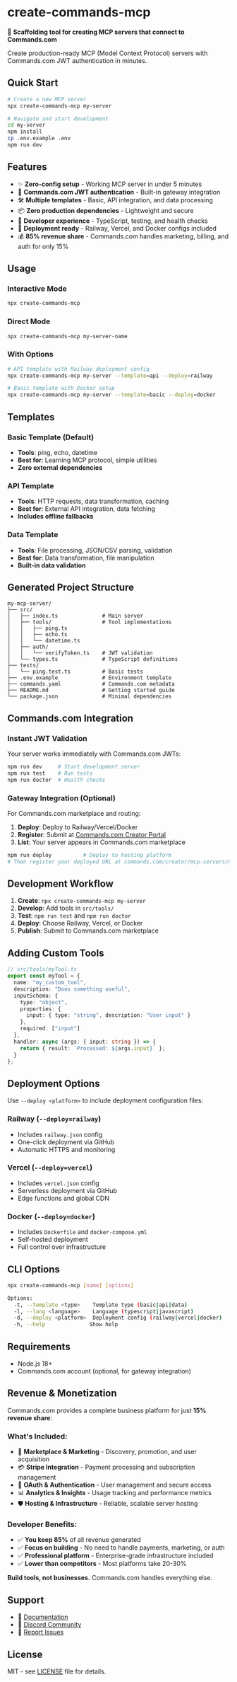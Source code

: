 # create-commands-mcp

🚀 **Scaffolding tool for creating MCP servers that connect to Commands.com**

Create production-ready MCP (Model Context Protocol) servers with Commands.com JWT authentication in minutes.

## Quick Start

```bash
# Create a new MCP server
npx create-commands-mcp my-server

# Navigate and start development
cd my-server
npm install
cp .env.example .env
npm run dev
```

## Features

- ✨ **Zero-config setup** - Working MCP server in under 5 minutes
- 🔐 **Commands.com JWT authentication** - Built-in gateway integration
- 🛠️ **Multiple templates** - Basic, API integration, and data processing
- 📦 **Zero production dependencies** - Lightweight and secure
- 🔧 **Developer experience** - TypeScript, testing, and health checks
- 🚀 **Deployment ready** - Railway, Vercel, and Docker configs included
- 💰 **85% revenue share** - Commands.com handles marketing, billing, and auth for only 15%

## Usage

### Interactive Mode
```bash
npx create-commands-mcp
```

### Direct Mode
```bash
npx create-commands-mcp my-server-name
```

### With Options
```bash
# API template with Railway deployment config
npx create-commands-mcp my-server --template=api --deploy=railway

# Basic template with Docker setup
npx create-commands-mcp my-server --template=basic --deploy=docker
```

## Templates

### Basic Template (Default)
- **Tools**: ping, echo, datetime
- **Best for**: Learning MCP protocol, simple utilities
- **Zero external dependencies**

### API Template
- **Tools**: HTTP requests, data transformation, caching
- **Best for**: External API integration, data fetching
- **Includes offline fallbacks**

### Data Template  
- **Tools**: File processing, JSON/CSV parsing, validation
- **Best for**: Data transformation, file manipulation
- **Built-in data validation**

## Generated Project Structure

```
my-mcp-server/
├── src/
│   ├── index.ts              # Main server
│   ├── tools/                # Tool implementations
│   │   ├── ping.ts
│   │   ├── echo.ts
│   │   └── datetime.ts
│   ├── auth/
│   │   └── verifyToken.ts    # JWT validation
│   └── types.ts              # TypeScript definitions
├── tests/
│   └── ping.test.ts          # Basic tests
├── .env.example              # Environment template
├── commands.yaml             # Commands.com metadata
├── README.md                 # Getting started guide
└── package.json              # Minimal dependencies
```

## Commands.com Integration

### Instant JWT Validation
Your server works immediately with Commands.com JWTs:

```bash
npm run dev     # Start development server
npm run test    # Run tests
npm run doctor  # Health checks
```

### Gateway Integration (Optional)
For Commands.com marketplace and routing:

1. **Deploy**: Deploy to Railway/Vercel/Docker
2. **Register**: Submit at [Commands.com Creator Portal](https://commands.com/creator/mcp-servers/new)
3. **List**: Your server appears in Commands.com marketplace

```bash
npm run deploy          # Deploy to hosting platform
# Then register your deployed URL at commands.com/creator/mcp-servers/new
```

## Development Workflow

1. **Create**: `npx create-commands-mcp my-server`
2. **Develop**: Add tools in `src/tools/`
3. **Test**: `npm run test` and `npm run doctor`
4. **Deploy**: Choose Railway, Vercel, or Docker
5. **Publish**: Submit to Commands.com marketplace

## Adding Custom Tools

```typescript
// src/tools/myTool.ts
export const myTool = {
  name: "my_custom_tool",
  description: "Does something useful",
  inputSchema: {
    type: "object",
    properties: {
      input: { type: "string", description: "User input" }
    },
    required: ["input"]
  },
  handler: async (args: { input: string }) => {
    return { result: `Processed: ${args.input}` };
  }
};
```

## Deployment Options

Use `--deploy <platform>` to include deployment configuration files:

### Railway (`--deploy=railway`)
- Includes `railway.json` config
- One-click deployment via GitHub
- Automatic HTTPS and monitoring

### Vercel (`--deploy=vercel`)
- Includes `vercel.json` config
- Serverless deployment via GitHub
- Edge functions and global CDN

### Docker (`--deploy=docker`)
- Includes `Dockerfile` and `docker-compose.yml`
- Self-hosted deployment
- Full control over infrastructure

## CLI Options

```bash
npx create-commands-mcp [name] [options]

Options:
  -t, --template <type>    Template type (basic|api|data)
  -l, --lang <language>    Language (typescript|javascript)  
  -d, --deploy <platform>  Deployment config (railway|vercel|docker)
  -h, --help              Show help
```

## Requirements

- Node.js 18+
- Commands.com account (optional, for gateway integration)

## Revenue & Monetization

Commands.com provides a complete business platform for just **15% revenue share**:

### **What's Included:**
- 🎯 **Marketplace & Marketing** - Discovery, promotion, and user acquisition
- 💳 **Stripe Integration** - Payment processing and subscription management
- 🔐 **OAuth & Authentication** - User management and secure access
- 📊 **Analytics & Insights** - Usage tracking and performance metrics
- 🛡️ **Hosting & Infrastructure** - Reliable, scalable server hosting

### **Developer Benefits:**
- ✅ **You keep 85%** of all revenue generated
- ✅ **Focus on building** - No need to handle payments, marketing, or auth
- ✅ **Professional platform** - Enterprise-grade infrastructure included
- ✅ **Lower than competitors** - Most platforms take 20-30%

**Build tools, not businesses.** Commands.com handles everything else.

## Support

- 📖 [Documentation](https://commands.com/docs/mcp)
- 💬 [Discord Community](https://discord.gg/commands)
- 🐛 [Report Issues](https://github.com/commands-com/create-commands-mcp/issues)

## License

MIT - see [LICENSE](LICENSE) file for details.